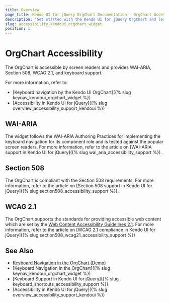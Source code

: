 ```yaml
---
title: Overview
page_title: Kendo UI for jQuery OrgChart Documentation - OrgChart Accessibility
description: "Get started with the Kendo UI for jQuery OrgChart and learn about its accessibility support for WAI-ARIA, Section 508, and WCAG 2.1."
slug: accessibility_kendoui_orgchart_widget
position: 1
---
```


# OrgChart Accessibility

The OrgChart is accessible by screen readers and provides WAI-ARIA, Section 508, WCAG 2.1, and keyboard support.

For more information, refer to:
* [Keyboard navigation by the Kendo UI OrgChart]({% slug keynav_kendoui_orgchart_widget %})
* [Accessibility in Kendo UI for jQuery]({% slug overview_accessibility_support_kendoui %})

## WAI-ARIA

The widget follows the WAI-ARIA Authoring Practices for implementing the keyboard navigation for its component role and is tested against the popular screen readers. For more information, refer to the article on [WAI-ARIA support in Kendo UI for jQuery]({% slug wai_aria_accessibility_support %}).

## Section 508

The OrgChart is compliant with the Section 508 requirements. For more information, refer to the article on [Section 508 support in Kendo UI for jQuery]({% slug section508_accessibility_support %}).

## WCAG 2.1

The OrgChart supports the standards for providing accessible web content which are set by the [Web Content Accessibility Guidelines 2.1](https://www.w3.org/TR/WCAG/). For more information, refer to the article on [WCAG 2.1 compliance in Kendo UI for jQuery]({% slug section508_wcag21_accessibility_support %})

## See Also

* [Keyboard Navigation in the OrgChart (Demo)](https://demos.telerik.com/kendo-ui/orgchart/keyboard-navigation)
* [Keyboard Navigation in the OrgChart]({% slug keynav_kendoui_orgchart_widget %})
* [Keyboard Support in Kendo UI for jQuery]({% slug keyboard_shortcuts_accessibility_support %})
* [Accessibility in Kendo UI for jQuery]({% slug overview_accessibility_support_kendoui %})
